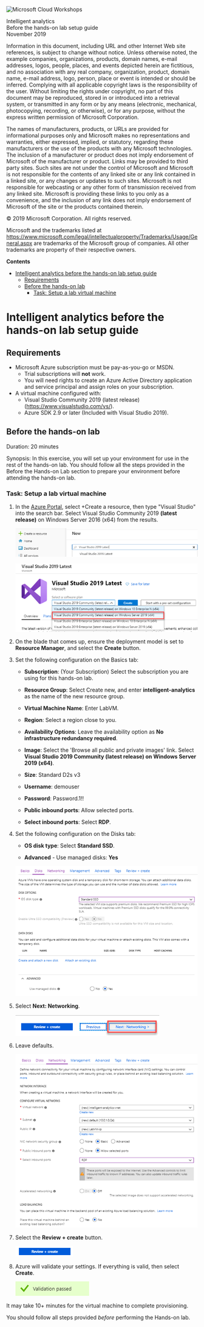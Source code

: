 ![Microsoft Cloud Workshops](https://github.com/Microsoft/MCW-Template-Cloud-Workshop/raw/master/Media/ms-cloud-workshop.png "Microsoft Cloud Workshops")

<div class="MCWHeader1">
Intelligent analytics
</div>

<div class="MCWHeader2">
Before the hands-on lab setup guide
</div>

<div class="MCWHeader3">
November 2019
</div>

Information in this document, including URL and other Internet Web site references, is subject to change without notice. Unless otherwise noted, the example companies, organizations, products, domain names, e-mail addresses, logos, people, places, and events depicted herein are fictitious, and no association with any real company, organization, product, domain name, e-mail address, logo, person, place or event is intended or should be inferred. Complying with all applicable copyright laws is the responsibility of the user. Without limiting the rights under copyright, no part of this document may be reproduced, stored in or introduced into a retrieval system, or transmitted in any form or by any means (electronic, mechanical, photocopying, recording, or otherwise), or for any purpose, without the express written permission of Microsoft Corporation.

The names of manufacturers, products, or URLs are provided for informational purposes only and Microsoft makes no representations and warranties, either expressed, implied, or statutory, regarding these manufacturers or the use of the products with any Microsoft technologies. The inclusion of a manufacturer or product does not imply endorsement of Microsoft of the manufacturer or product. Links may be provided to third party sites. Such sites are not under the control of Microsoft and Microsoft is not responsible for the contents of any linked site or any link contained in a linked site, or any changes or updates to such sites. Microsoft is not responsible for webcasting or any other form of transmission received from any linked site. Microsoft is providing these links to you only as a convenience, and the inclusion of any link does not imply endorsement of Microsoft of the site or the products contained therein.

© 2019 Microsoft Corporation. All rights reserved.

Microsoft and the trademarks listed at <https://www.microsoft.com/legal/intellectualproperty/Trademarks/Usage/General.aspx> are trademarks of the Microsoft group of companies. All other trademarks are property of their respective owners.

**Contents**

<!-- TOC -->

- [Intelligent analytics before the hands-on lab setup guide](#intelligent-analytics-before-the-hands-on-lab-setup-guide)
  - [Requirements](#requirements)
  - [Before the hands-on lab](#before-the-hands-on-lab)
    - [Task: Setup a lab virtual machine](#task-setup-a-lab-virtual-machine)
<!-- /TOC -->

# Intelligent analytics before the hands-on lab setup guide

## Requirements

- Microsoft Azure subscription must be pay-as-you-go or MSDN.
  - Trial subscriptions will **not** work.
  - You will need rights to create an Azure Active Directory application and service principal and assign roles on your subscription.
- A virtual machine configured with:
  - Visual Studio Community 2019 (latest release) (<https://www.visualstudio.com/vs/>).
  - Azure SDK 2.9 or later (Included with Visual Studio 2019).

## Before the hands-on lab

Duration: 20 minutes

Synopsis: In this exercise, you will set up your environment for use in the rest of the hands-on lab. You should follow all the steps provided in the Before the Hands-on Lab section to prepare your environment before attending the hands-on lab.

### Task: Setup a lab virtual machine

1. In the [Azure Portal](https://portal.azure.com/), select +Create a resource, then type "Visual Studio" into the search bar. Select Visual Studio Community 2019 **(latest release)** on Windows Server 2016 (x64) from the results.

    ![In the Azure Portal Everything section, under Results, under Name, Visual Studio 2019 Latest.](media/2019-06-19-15-05-08.png "Visual Studio 2019 Latest option is displayed")

    ![List of possible VM images.  Visual Studio Community 2019 (latest release) on Windows 2019 (x64) selected](media/2019-09-03-12-22-16.png "Visual Studio Community 2019 (latest release) on Windows 2019 (x64) selected")

2. On the blade that comes up, ensure the deployment model is set to **Resource Manager**, and select the **Create** button.

3. Set the following configuration on the Basics tab:

    - **Subscription**: (Your Subscription) Select the subscription you are using for this hands-on lab.

    - **Resource Group**: Select Create new, and enter **intelligent-analytics** as the name of the new resource group.

    - **Virtual Machine Name**: Enter LabVM.

    - **Region**: Select a region close to you.

    - **Availability Options**:  Leave the availability option as **No infrastructure redundancy required**.

    - **Image**: Select the 'Browse all public and private images' link.  Select **Visual Studio 2019 Community (latest release) on Windows Server 2019 (x64)**.

    - **Size**: Standard D2s v3

    - **Username**: demouser

    - **Password**: Password.1!!

    - **Public inbound ports**: Allow selected ports.

    - **Select inbound ports**: Select **RDP**.

4. Set the following configuration on the Disks tab:

    - **OS disk type**: Select **Standard SSD**.

    - **Advanced** - Use managed disks: **Yes**

    ![Create virutal machine.  Basics configuration blade. Disks.](media/2019-03-20-11-28-25.png "Create a Virtual Machine")

5. Select **Next: Networking**.

    ![Review the next blade - Networking.](media/2019-03-20-11-18-33.png "Review the next blade - Networking.")

6. Leave defaults.

    ![Networking tab. Configure Virtual Networks.](media/2019-03-20-11-20-21.png "Networking tab - Configure Virtual Networks")

7. Select the **Review + create** button.

    ![Review and create button displayed.](media/2019-03-20-11-23-20.png "Review and create button")

8. Azure will validate your settings.  If everything is valid, then select **Create**.

    ![Validate the VM settings before creation.](media/2019-03-20-15-18-30.png "Validation passed")

It may take 10+ minutes for the virtual machine to complete provisioning.

You should follow all steps provided *before* performing the Hands-on lab.
